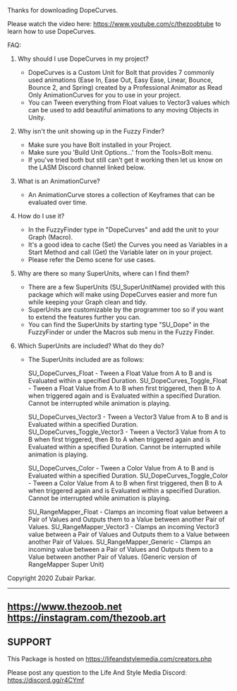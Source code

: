 Thanks for downloading DopeCurves.

Please watch the video here: https://www.youtube.com/c/thezoobtube to learn how to use DopeCurves.

FAQ:

1. Why should I use DopeCurves in my project?
	- DopeCurves is a Custom Unit for Bolt that provides 7 commonly used animations (Ease In, Ease Out, Easy Ease, Linear, Bounce, Bounce 2, and Spring) created by a Professional Animator as Read Only AnimationCurves for you to use in your project.
	- You can Tween everything from Float values to Vector3 values which can be used to add beautiful animations to any moving Objects in Unity.

2. Why isn't the unit showing up in the Fuzzy Finder?
	- Make sure you have Bolt installed in your Project.
	- Make sure you 'Build Unit Options...' from the Tools>Bolt menu.
	- If you've tried both but still can't get it working then let us know on the LASM Discord channel linked below.

3. What is an AnimationCurve?
	- An AnimationCurve stores a collection of Keyframes that can be evaluated over time. 

4. How do I use it?
	- In the FuzzyFinder type in "DopeCurves" and add the unit to your Graph (Macro). 
	- It's a good idea to cache (Set) the Curves you need as Variables in a Start Method and call (Get) the Variable later on in your project.
	- Please refer the Demo scene for use cases.

5. Why are there so many SuperUnits, where can I find them?
	- There are a few SuperUnits (SU_SuperUnitName) provided with this package which will make using DopeCurves easier and more fun while keeping your Graph clean and tidy.
	- SuperUnits are customizable by the programmer too so if you want to extend the features further you can.
	- You can find the SuperUnits by starting type "SU_Dope" in the FuzzyFinder or under the Macros sub menu in the Fuzzy Finder.

6. Which SuperUnits are included? What do they do?
	- The SuperUnits included are as follows:

		SU_DopeCurves_Float - Tween a Float Value from A to B and is Evaluated within a specified Duration.
		SU_DopeCurves_Toggle_Float - Tween a Float Value from A to B when first triggered, then B to A when triggered again and is Evaluated within a specified Duration. Cannot be interrupted while animation is playing.

		SU_DopeCurves_Vector3 - Tween a Vector3 Value from A to B and is Evaluated within a specified Duration.
		SU_DopeCurves_Toggle_Vector3 - Tween a Vector3 Value from A to B when first triggered, then B to A when triggered again and is Evaluated within a specified Duration. Cannot be interrupted while animation is playing.

		SU_DopeCurves_Color - Tween a Color Value from A to B and is Evaluated within a specified Duration.
		SU_DopeCurves_Toggle_Color - Tween a Color Value from A to B when first triggered, then B to A when triggered again and is Evaluated within a specified Duration. Cannot be interrupted while animation is playing.

		SU_RangeMapper_Float - Clamps an incoming float value between a Pair of Values and Outputs them to a Value between another Pair of Values.
		SU_RangeMapper_Vector3 - Clamps an incoming Vector3 value between a Pair of Values and Outputs them to a Value between another Pair of Values.
		SU_RangeMapper_Generic - Clamps an incoming value between a Pair of Values and Outputs them to a Value between another Pair of Values. (Generic version of RangeMapper Super Unit)


Copyright 2020 Zubair Parkar.

--------------------------------------
https://www.thezoob.net
https://instagram.com/thezoob.art
--------------------------------------

SUPPORT
--------------------------------------
This Package is hosted on https://lifeandstylemedia.com/creators.php

Please post any question to the Life And Style Media Discord:
https://discord.gg/r4CYmf